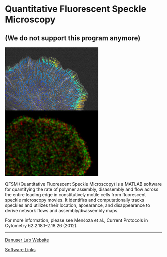 # Quantitative Fluorescent Speckle Microscopy
## (We do not support this program anymore)

![Alt Text](QFSMpkg_img.jpg?raw=true)
                                        
QFSM (Quantitative Fluorescent Speckle Microscopy) is a MATLAB software for quantifying the rate of polymer assembly, disassembly and flow across the entire leading edge in constitutively motile cells from fluorescent speckle microscopy movies. It identifies and computationally tracks speckles and utilizes their location, appearance, and disappearance to derive network flows and assembly/disassembly maps.

For more information, please see Mendoza et al., Current Protocols in Cytometry 62:2.18.1–2.18.26 (2012). 

----------------------
[Danuser Lab Website](https://www.danuserlab-utsw.org/)

[Software Links](https://github.com/DanuserLab/)
